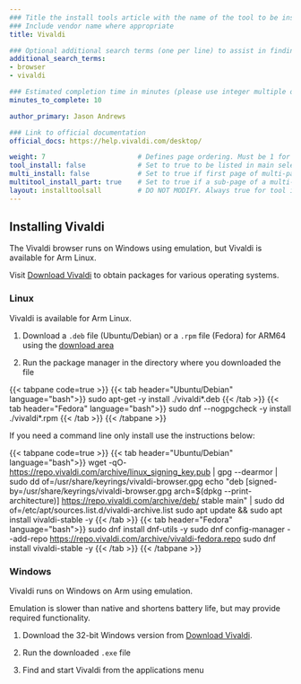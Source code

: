 ```yaml
---
### Title the install tools article with the name of the tool to be installed
### Include vendor name where appropriate
title: Vivaldi

### Optional additional search terms (one per line) to assist in finding the article
additional_search_terms:
- browser
- vivaldi

### Estimated completion time in minutes (please use integer multiple of 5)
minutes_to_complete: 10

author_primary: Jason Andrews

### Link to official documentation
official_docs: https://help.vivaldi.com/desktop/

weight: 7                       # Defines page ordering. Must be 1 for first (or only) page.
tool_install: false             # Set to true to be listed in main selection page, else false
multi_install: false            # Set to true if first page of multi-page article, else false
multitool_install_part: true    # Set to true if a sub-page of a multi-page article, else false
layout: installtoolsall         # DO NOT MODIFY. Always true for tool install articles
---
```


## Installing Vivaldi

The Vivaldi browser runs on Windows using emulation, but Vivaldi is available for Arm Linux. 

Visit [Download Vivaldi](https://vivaldi.com/download/) to obtain packages for various operating systems. 

### Linux

Vivaldi is available for Arm Linux. 

1. Download a `.deb` file (Ubuntu/Debian) or a `.rpm` file (Fedora) for ARM64 using the [download area](https://vivaldi.com/download/) 

2. Run the package manager in the directory where you downloaded the file

{{< tabpane code=true >}}
  {{< tab header="Ubuntu/Debian" language="bash">}}
sudo apt-get -y install ./vivaldi*.deb
  {{< /tab >}}
  {{< tab header="Fedora" language="bash">}}
sudo dnf --nogpgcheck -y install ./vivaldi*.rpm
  {{< /tab >}}
{{< /tabpane >}}

If you need a command line only install use the instructions below:

{{< tabpane code=true >}}
  {{< tab header="Ubuntu/Debian" language="bash">}}
wget -qO- https://repo.vivaldi.com/archive/linux_signing_key.pub | gpg --dearmor | sudo dd of=/usr/share/keyrings/vivaldi-browser.gpg
echo "deb [signed-by=/usr/share/keyrings/vivaldi-browser.gpg arch=$(dpkg --print-architecture)] https://repo.vivaldi.com/archive/deb/ stable main" | sudo dd of=/etc/apt/sources.list.d/vivaldi-archive.list
sudo apt update && sudo apt install vivaldi-stable -y
  {{< /tab >}}
  {{< tab header="Fedora" language="bash">}}
sudo dnf install dnf-utils -y
sudo dnf config-manager --add-repo https://repo.vivaldi.com/archive/vivaldi-fedora.repo
sudo dnf install vivaldi-stable -y
  {{< /tab >}}
{{< /tabpane >}}


### Windows 

Vivaldi runs on Windows on Arm using emulation. 

Emulation is slower than native and shortens battery life, but may provide required functionality.

1. Download the 32-bit Windows version from [Download Vivaldi](https://vivaldi.com/download/).

2. Run the downloaded `.exe` file

3. Find and start Vivaldi from the applications menu






